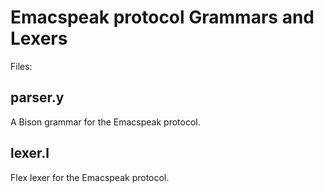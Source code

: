
# Emacspeak protocol Grammars and Lexers

Files:

## parser.y

A Bison grammar for the Emacspeak protocol.

## lexer.l

Flex lexer for the Emacspeak protocol.



